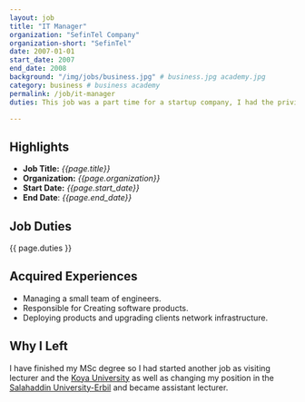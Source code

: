 ```yaml
---
layout: job
title: "IT Manager"
organization: "SefinTel Company"
organization-short: "SefinTel"
date: 2007-01-01
start_date: 2007
end_date: 2008
background: "/img/jobs/business.jpg" # business.jpg academy.jpg
category: business # business academy
permalink: /job/it-manager
duties: This job was a part time for a startup company, I had the privilege of creating my first team of software and IT engineers. I was responsible for managing the team and creating products. During the time I was their me with my team created two products, one was a website for a university and the other was a web-based system for tracking progress of government projects.

---
```


<style>
  li p {
    margin: 0px;
    padding: 0px;
  }
</style>


## Highlights

- **Job Title:** _{{page.title}}_
- **Organization:** _{{page.organization}}_
- **Start Date:** _{{page.start_date}}_
- **End Date**: _{{page.end_date}}_

## Job Duties

{{ page.duties }}

## Acquired Experiences

- Managing a small team of engineers.
- Responsible for Creating software products.
- Deploying products and upgrading clients network infrastructure.

## Why I Left

I have finished my MSc degree so I had started another job as visiting lecturer and the [Koya University](/job/visiting-lecturer-koya) as well as changing my position in the [Salahaddin University-Erbil](/job/assistant-lecturer-sue) and became assistant lecturer.
